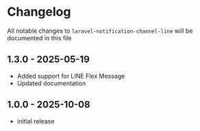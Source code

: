 # Changelog

All notable changes to `laravel-notification-channel-line` will be documented in this file

## 1.3.0 - 2025-05-19

- Added support for LINE Flex Message
- Updated documentation

## 1.0.0 - 2025-10-08

- initial release
